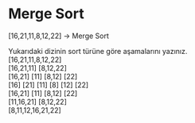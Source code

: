 # Merge Sort 
[16,21,11,8,12,22] -> Merge Sort

Yukarıdaki dizinin sort türüne göre aşamalarını yazınız.  
         [16,21,11,8,12,22]   
       [16,21,11]  [8,12,22]       
     [16,21] [11]  [8,12] [22]     
   [16] [21] [11]  [8] [12] [22]      
     [16,21] [11]  [8,12] [22]     
       [11,16,21]  [8,12,22]     
         [8,11,12,16,21,22]    